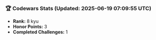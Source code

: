 ### 🏆 Codewars Stats (Updated: 2025-06-19 07:09:55 UTC)

- **Rank:** 8 kyu
- **Honor Points:** 3
- **Completed Challenges:** 1
